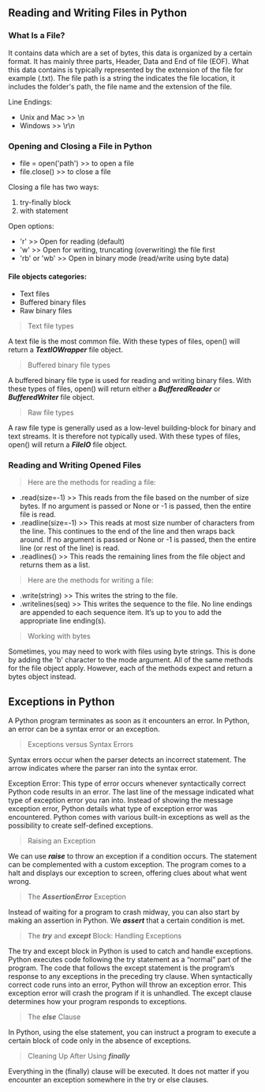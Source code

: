 ## Reading and Writing Files in Python
### What Is a File?

It contains data which are a set of bytes, this data is organized by a certain format.
It has mainly three parts, Header, Data and End of file (EOF). What this data contains is typically 
represented by the extension of the file for example (.txt).
The file path is a string the indicates the file location, it includes the folder's path, the file name and 
the extension of the file.

Line Endings:
- Unix and Mac >> \n
- Windows >> \r\n

### Opening and Closing a File in Python
- file = open('path') >> to open a file
- file.close() >> to close a file

Closing a file has two ways:
1. try-finally block
2. with statement

Open options:
- 'r' >> Open for reading (default)
- 'w' >> Open for writing, truncating (overwriting) the file first
- 'rb' or 'wb' >> Open in binary mode (read/write using byte data)

#### File objects categories:
- Text files
- Buffered binary files
- Raw binary files

> Text file types

A text file is the most common file. With these types of files, open() will return a 
***TextIOWrapper*** file object.

> Buffered binary file types

A buffered binary file type is used for reading and writing binary files.
With these types of files, open() will return either a ***BufferedReader*** or ***BufferedWriter***
file object.

> Raw file types

A raw file type is generally used as a low-level building-block for binary and text streams.
It is therefore not typically used.
With these types of files, open() will return a ***FileIO*** file object.

### Reading and Writing Opened Files

> Here are the methods for reading a file:

- .read(size=-1) >> This reads from the file based on the number of size bytes. If no argument is passed or None or -1 is passed, then the entire file is read.
- .readline(size=-1) >> This reads at most size number of characters from the line. This continues to the end of the line and then wraps back around. If no argument is passed or None or -1 is passed, then the entire line (or rest of the line) is read.
- .readlines() >> This reads the remaining lines from the file object and returns them as a list.

> Here are the methods for writing a file:

- .write(string) >> This writes the string to the file.
- .writelines(seq) >> This writes the sequence to the file. No line endings are appended to each sequence item. It’s up to you to add the appropriate line ending(s).

> Working with bytes

Sometimes, you may need to work with files using byte strings. This is done by adding the 'b' character to the mode argument. All of the same methods for the file object apply. However, each of the methods expect and return a bytes object instead.

## Exceptions in Python

A Python program terminates as soon as it encounters an error. In Python, an error can be a syntax error or an exception.

> Exceptions versus Syntax Errors

Syntax errors occur when the parser detects an incorrect statement. 
The arrow indicates where the parser ran into the syntax error.

Exception Error: This type of error occurs whenever syntactically correct Python code results in an error. The last line of the message indicated what type of exception error you ran into.
Instead of showing the message exception error, Python details what type of exception error was encountered.
Python comes with various built-in exceptions as well as the possibility to create self-defined exceptions.

> Raising an Exception

We can use ***raise*** to throw an exception if a condition occurs. The statement can be complemented with a custom exception.
The program comes to a halt and displays our exception to screen, offering clues about what went wrong.

> The ***AssertionError*** Exception

Instead of waiting for a program to crash midway, you can also start by making an assertion in Python. We ***assert*** that a certain condition is met.

> The ***try*** and ***except*** Block: Handling Exceptions

The try and except block in Python is used to catch and handle exceptions. Python executes code following the try statement as a “normal” part of the program. The code that follows the except statement is the program’s response to any exceptions in the preceding try clause.
When syntactically correct code runs into an error, Python will throw an exception error. This exception error will crash the program if it is unhandled. The except clause determines how your program responds to exceptions.

> The ***else*** Clause

In Python, using the else statement, you can instruct a program to execute a certain block of code only in the absence of exceptions.

> Cleaning Up After Using ***finally***

Everything in the (finally) clause will be executed. It does not matter if you encounter an exception somewhere in the try or else clauses.

